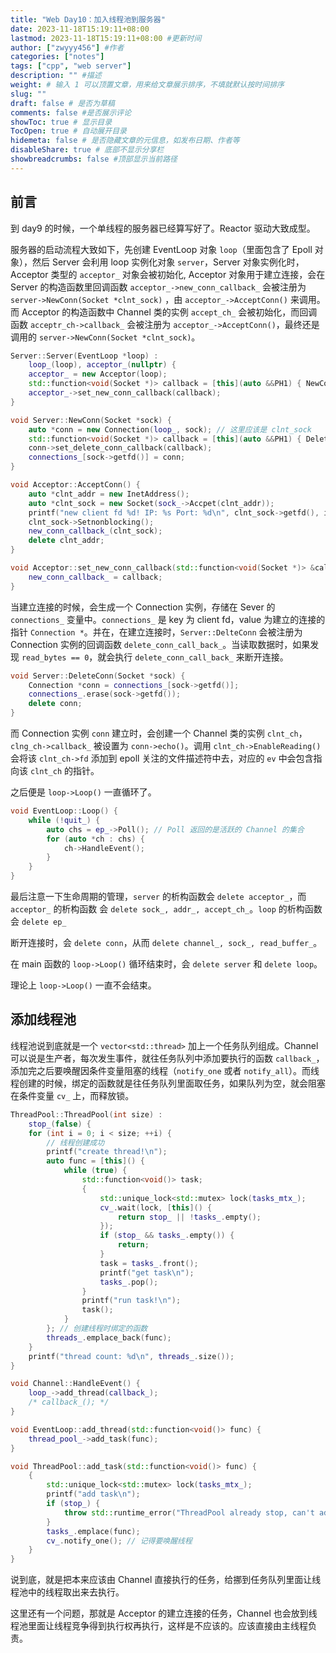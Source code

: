```yaml
---
title: "Web Day10：加入线程池到服务器"
date: 2023-11-18T15:19:11+08:00
lastmod: 2023-11-18T15:19:11+08:00 #更新时间
author: ["zwyyy456"] #作者
categories: ["notes"]
tags: ["cpp", "web server"]
description: "" #描述
weight: # 输入 1 可以顶置文章，用来给文章展示排序，不填就默认按时间排序
slug: ""
draft: false # 是否为草稿
comments: false #是否展示评论
showToc: true # 显示目录
TocOpen: true # 自动展开目录
hidemeta: false # 是否隐藏文章的元信息，如发布日期、作者等
disableShare: true # 底部不显示分享栏
showbreadcrumbs: false #顶部显示当前路径
---
```

## 前言

到 day9 的时候，一个单线程的服务器已经算写好了。Reactor 驱动大致成型。

服务器的启动流程大致如下，先创建 EventLoop 对象 `loop`（里面包含了 Epoll 对象），然后 Server 会利用 loop 实例化对象 `server`，Server 对象实例化时，Acceptor 类型的 `acceptor_` 对象会被初始化, Acceptor 对象用于建立连接，会在 Server 的构造函数里回调函数 `acceptor_->new_conn_callback_` 会被注册为 `server->NewConn(Socket *clnt_sock)` ，由 `acceptor_->AcceptConn()` 来调用。而 Acceptor 的构造函数中 Channel 类的实例 `accept_ch_` 会被初始化，而回调函数 `acceptr_ch->callback_` 会被注册为 `acceptor_->AcceptConn()`，最终还是调用的 `server->NewConn(Socket *clnt_sock)`。

```cpp
Server::Server(EventLoop *loop) :
    loop_(loop), acceptor_(nullptr) {
    acceptor_ = new Acceptor(loop);
    std::function<void(Socket *)> callback = [this](auto &&PH1) { NewConn(std::forward<decltype(PH1)>(PH1)); };
    acceptor_->set_new_conn_callback(callback);
}

void Server::NewConn(Socket *sock) {
    auto *conn = new Connection(loop_, sock); // 这里应该是 clnt_sock
    std::function<void(Socket *)> callback = [this](auto &&PH1) { DeleteConn(std::forward<decltype(PH1)>(PH1)); };
    conn->set_delete_conn_callback(callback);
    connections_[sock->getfd()] = conn;
}

void Acceptor::AcceptConn() {
    auto *clnt_addr = new InetAddress();
    auto *clnt_sock = new Socket(sock_->Accpet(clnt_addr));
    printf("new client fd %d! IP: %s Port: %d\n", clnt_sock->getfd(), inet_ntoa(clnt_addr->get_addr().sin_addr), ntohs(clnt_addr->get_addr().sin_port));
    clnt_sock->Setnonblocking();
    new_conn_callback_(clnt_sock);
    delete clnt_addr;
}

void Acceptor::set_new_conn_callback(std::function<void(Socket *)> &callback) {
    new_conn_callback_ = callback;
}
```

当建立连接的时候，会生成一个 Connection 实例，存储在 Sever 的 `connections_` 变量中。`connections_` 是 key 为 client fd，value 为建立的连接的指针 `Connection *`。并在，在建立连接时，`Server::DelteConn` 会被注册为 Connection 实例的回调函数 `delete_conn_call_back_`。当读取数据时，如果发现 `read_bytes == 0`，就会执行 `delete_conn_call_back_` 来断开连接。

```cpp
void Server::DeleteConn(Socket *sock) {
    Connection *conn = connections_[sock->getfd()];
    connections_.erase(sock->getfd());
    delete conn;
}
```

而 Connection 实例 `conn` 建立时，会创建一个 Channel 类的实例 `clnt_ch`， `clng_ch->callback_` 被设置为 `conn->echo()`。调用 `clnt_ch->EnableReading()` 会将该 `clnt_ch->fd` 添加到 epoll 关注的文件描述符中去，对应的 `ev` 中会包含指向该 `clnt_ch` 的指针。

之后便是 `loop->Loop()` 一直循环了。

```cpp
void EventLoop::Loop() {
    while (!quit_) {
        auto chs = ep_->Poll(); // Poll 返回的是活跃的 Channel 的集合
        for (auto *ch : chs) {
            ch->HandleEvent();
        }
    }
}
```

最后注意一下生命周期的管理，`server` 的析构函数会 `delete acceptor_`，而 `acceptor_` 的析构函数 会 `delete sock_, addr_, accept_ch_`。`loop` 的析构函数会 `delete ep_`

断开连接时，会 `delete conn`，从而 `delete channel_, sock_, read_buffer_`。

在 main 函数的 `loop->Loop()` 循环结束时，会 `delete server` 和 `delete loop`。 

理论上 `loop->Loop()` 一直不会结束。

## 添加线程池

线程池说到底就是一个 `vector<std::thread>` 加上一个任务队列组成。Channel 可以说是生产者，每次发生事件，就往任务队列中添加要执行的函数 `callback_`，添加完之后要唤醒因条件变量阻塞的线程（`notify_one` 或者 `notify_all`）。而线程创建的时候，绑定的函数就是往任务队列里面取任务，如果队列为空，就会阻塞在条件变量 `cv_` 上，而释放锁。

```cpp
ThreadPool::ThreadPool(int size) :
    stop_(false) {
    for (int i = 0; i < size; ++i) {
        // 线程创建成功
        printf("create thread!\n");
        auto func = [this]() {
            while (true) {
                std::function<void()> task;
                {
                    std::unique_lock<std::mutex> lock(tasks_mtx_);
                    cv_.wait(lock, [this]() {
                        return stop_ || !tasks_.empty();
                    });
                    if (stop_ && tasks_.empty()) {
                        return;
                    }
                    task = tasks_.front();
                    printf("get task\n");
                    tasks_.pop();
                }
                printf("run task!\n");
                task();
            }
        }; // 创建线程时绑定的函数
        threads_.emplace_back(func);
    }
    printf("thread count: %d\n", threads_.size());
}

void Channel::HandleEvent() {
    loop_->add_thread(callback_);
    /* callback_(); */
}

void EventLoop::add_thread(std::function<void()> func) {
    thread_pool_->add_task(func);
}

void ThreadPool::add_task(std::function<void()> func) {
    {
        std::unique_lock<std::mutex> lock(tasks_mtx_);
        printf("add task\n");
        if (stop_) {
            throw std::runtime_error("ThreadPool already stop, can't add task any more");
        }
        tasks_.emplace(func);
        cv_.notify_one(); // 记得要唤醒线程
    }
}

```

说到底，就是把本来应该由 Channel 直接执行的任务，给挪到任务队列里面让线程池中的线程取出来去执行。

这里还有一个问题，那就是 Acceptor 的建立连接的任务，Channel 也会放到线程池里面让线程竞争得到执行权再执行，这样是不应该的。应该直接由主线程负责。





